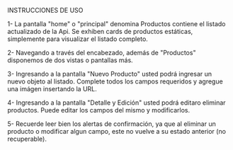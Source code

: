 INSTRUCCIONES DE USO

1- La pantalla "home" o "principal" denomina Productos contiene el listado actualizado de la Api.
Se exhiben cards de productos estáticas, simplemente para visualizar el listado completo.

2- Navegando a través del encabezado, además de "Productos" disponemos de dos vistas o pantallas más.

3- Ingresando a la pantalla "Nuevo Producto" usted podrá ingresar un nuevo objeto al listado. Complete
todos los campos requeridos y agregue una imágen insertando la URL.

4- Ingresando a la pantalla "Detalle y Edición" usted podrá editaro eliminar productos. Puede editar los 
campos del mismo y modificarlos. 

5- Recuerde leer bien los alertas de confirmación, ya que al eliminar un producto o modificar algun 
campo, este no vuelve a su estado anterior (no recuperable).
